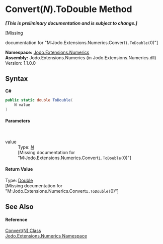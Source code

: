 # Convert(*N*).ToDouble Method 
 _**\[This is preliminary documentation and is subject to change.\]**_

\[Missing <summary> documentation for "M:Jodo.Extensions.Numerics.Convert`1.ToDouble(`0)"\]

**Namespace:**&nbsp;<a href="N_Jodo_Extensions_Numerics">Jodo.Extensions.Numerics</a><br />**Assembly:**&nbsp;Jodo.Extensions.Numerics (in Jodo.Extensions.Numerics.dll) Version: 1.1.0.0

## Syntax

**C#**<br />
``` C#
public static double ToDouble(
	N value
)
```


#### Parameters
&nbsp;<dl><dt>value</dt><dd>Type: <a href="T_Jodo_Extensions_Numerics_Convert_1">*N*</a><br />\[Missing <param name="value"/> documentation for "M:Jodo.Extensions.Numerics.Convert`1.ToDouble(`0)"\]</dd></dl>

#### Return Value
Type: <a href="https://docs.microsoft.com/dotnet/api/system.double" target="_blank" rel="noopener noreferrer">Double</a><br />\[Missing <returns> documentation for "M:Jodo.Extensions.Numerics.Convert`1.ToDouble(`0)"\]

## See Also


#### Reference
<a href="T_Jodo_Extensions_Numerics_Convert_1">Convert(N) Class</a><br /><a href="N_Jodo_Extensions_Numerics">Jodo.Extensions.Numerics Namespace</a><br />